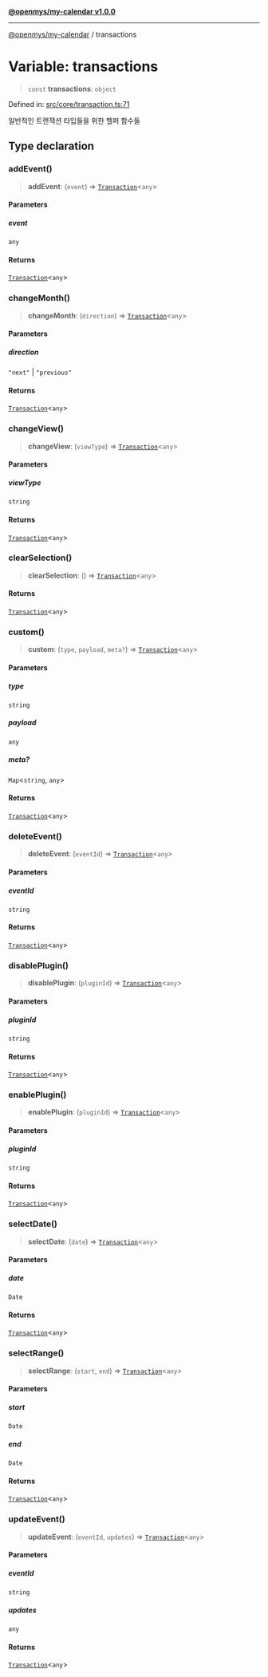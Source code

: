 [**@openmys/my-calendar v1.0.0**](../README.md)

***

[@openmys/my-calendar](../globals.md) / transactions

# Variable: transactions

> `const` **transactions**: `object`

Defined in: [src/core/transaction.ts:71](https://github.com/openmys/my-calendar/blob/96ebce4306bfb6a4ab4c4297a9b422c56933c5da/src/core/transaction.ts#L71)

일반적인 트랜잭션 타입들을 위한 헬퍼 함수들

## Type declaration

### addEvent()

> **addEvent**: (`event`) => [`Transaction`](../interfaces/Transaction.md)\<`any`\>

#### Parameters

##### event

`any`

#### Returns

[`Transaction`](../interfaces/Transaction.md)\<`any`\>

### changeMonth()

> **changeMonth**: (`direction`) => [`Transaction`](../interfaces/Transaction.md)\<`any`\>

#### Parameters

##### direction

`"next"` | `"previous"`

#### Returns

[`Transaction`](../interfaces/Transaction.md)\<`any`\>

### changeView()

> **changeView**: (`viewType`) => [`Transaction`](../interfaces/Transaction.md)\<`any`\>

#### Parameters

##### viewType

`string`

#### Returns

[`Transaction`](../interfaces/Transaction.md)\<`any`\>

### clearSelection()

> **clearSelection**: () => [`Transaction`](../interfaces/Transaction.md)\<`any`\>

#### Returns

[`Transaction`](../interfaces/Transaction.md)\<`any`\>

### custom()

> **custom**: (`type`, `payload`, `meta?`) => [`Transaction`](../interfaces/Transaction.md)\<`any`\>

#### Parameters

##### type

`string`

##### payload

`any`

##### meta?

`Map`\<`string`, `any`\>

#### Returns

[`Transaction`](../interfaces/Transaction.md)\<`any`\>

### deleteEvent()

> **deleteEvent**: (`eventId`) => [`Transaction`](../interfaces/Transaction.md)\<`any`\>

#### Parameters

##### eventId

`string`

#### Returns

[`Transaction`](../interfaces/Transaction.md)\<`any`\>

### disablePlugin()

> **disablePlugin**: (`pluginId`) => [`Transaction`](../interfaces/Transaction.md)\<`any`\>

#### Parameters

##### pluginId

`string`

#### Returns

[`Transaction`](../interfaces/Transaction.md)\<`any`\>

### enablePlugin()

> **enablePlugin**: (`pluginId`) => [`Transaction`](../interfaces/Transaction.md)\<`any`\>

#### Parameters

##### pluginId

`string`

#### Returns

[`Transaction`](../interfaces/Transaction.md)\<`any`\>

### selectDate()

> **selectDate**: (`date`) => [`Transaction`](../interfaces/Transaction.md)\<`any`\>

#### Parameters

##### date

`Date`

#### Returns

[`Transaction`](../interfaces/Transaction.md)\<`any`\>

### selectRange()

> **selectRange**: (`start`, `end`) => [`Transaction`](../interfaces/Transaction.md)\<`any`\>

#### Parameters

##### start

`Date`

##### end

`Date`

#### Returns

[`Transaction`](../interfaces/Transaction.md)\<`any`\>

### updateEvent()

> **updateEvent**: (`eventId`, `updates`) => [`Transaction`](../interfaces/Transaction.md)\<`any`\>

#### Parameters

##### eventId

`string`

##### updates

`any`

#### Returns

[`Transaction`](../interfaces/Transaction.md)\<`any`\>
